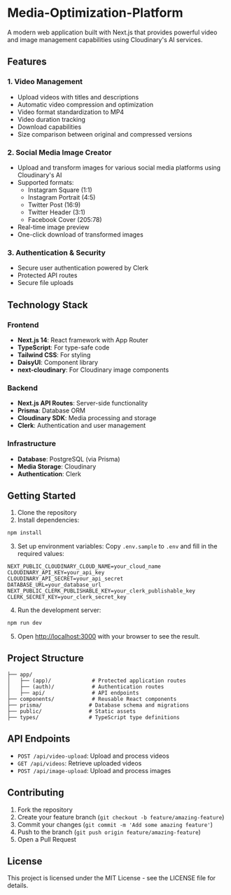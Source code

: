 # Media-Optimization-Platform


A modern web application built with Next.js that provides powerful video and image management capabilities using Cloudinary's AI services.

## Features

### 1. Video Management
- Upload videos with titles and descriptions
- Automatic video compression and optimization
- Video format standardization to MP4
- Video duration tracking
- Download capabilities
- Size comparison between original and compressed versions

### 2. Social Media Image Creator
- Upload and transform images for various social media platforms using Cloudinary's AI
- Supported formats:
  - Instagram Square (1:1)
  - Instagram Portrait (4:5)
  - Twitter Post (16:9)
  - Twitter Header (3:1)
  - Facebook Cover (205:78)
- Real-time image preview
- One-click download of transformed images

### 3. Authentication & Security
- Secure user authentication powered by Clerk
- Protected API routes
- Secure file uploads

## Technology Stack

### Frontend
- **Next.js 14**: React framework with App Router
- **TypeScript**: For type-safe code
- **Tailwind CSS**: For styling
- **DaisyUI**: Component library
- **next-cloudinary**: For Cloudinary image components

### Backend
- **Next.js API Routes**: Server-side functionality
- **Prisma**: Database ORM
- **Cloudinary SDK**: Media processing and storage
- **Clerk**: Authentication and user management

### Infrastructure
- **Database**: PostgreSQL (via Prisma)
- **Media Storage**: Cloudinary
- **Authentication**: Clerk

## Getting Started

1. Clone the repository
2. Install dependencies:
```bash
npm install
```

3. Set up environment variables:
Copy `.env.sample` to `.env` and fill in the required values:
```env
NEXT_PUBLIC_CLOUDINARY_CLOUD_NAME=your_cloud_name
CLOUDINARY_API_KEY=your_api_key
CLOUDINARY_API_SECRET=your_api_secret
DATABASE_URL=your_database_url
NEXT_PUBLIC_CLERK_PUBLISHABLE_KEY=your_clerk_publishable_key
CLERK_SECRET_KEY=your_clerk_secret_key
```

4. Run the development server:
```bash
npm run dev
```

5. Open [http://localhost:3000](http://localhost:3000) with your browser to see the result.

## Project Structure

```
├── app/
│   ├── (app)/             # Protected application routes
│   ├── (auth)/            # Authentication routes
│   ├── api/               # API endpoints
├── components/            # Reusable React components
├── prisma/               # Database schema and migrations
├── public/               # Static assets
├── types/                # TypeScript type definitions
```

## API Endpoints

- `POST /api/video-upload`: Upload and process videos
- `GET /api/videos`: Retrieve uploaded videos
- `POST /api/image-upload`: Upload and process images

## Contributing

1. Fork the repository
2. Create your feature branch (`git checkout -b feature/amazing-feature`)
3. Commit your changes (`git commit -m 'Add some amazing feature'`)
4. Push to the branch (`git push origin feature/amazing-feature`)
5. Open a Pull Request

## License

This project is licensed under the MIT License - see the LICENSE file for details.
